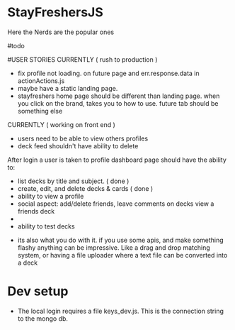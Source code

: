 # StayFreshersJS
Here the Nerds are the popular ones


#todo

#USER STORIES
CURRENTLY ( rush to production )
  * fix profile not loading. on future page and err.response.data in actionActions.js
  * maybe have a static landing page.
  * stayfreshers home page should be different than landing page. when you click on the brand, takes you to how to use. future tab should be something else

CURRENTLY ( working on front end )
  * users need to be able to view others profiles
  * deck feed shouldn't have ability to delete

After login a user is taken to profile dashboard page should have the ability to:
  - list decks by title and subject. ( done )
  - create, edit, and delete decks & cards ( done )
  - ability to view a profile
  - social aspect: add/delete friends, leave comments on decks view a friends deck
  - 
  - ability to test decks

  * its also what you do with it. if you use some apis, and make something flashy anything can be impressive. Like a drag and drop matching system, or having a file uploader where a text file can be converted into a deck

# Dev setup
* The local login requires a file keys_dev.js. This is the connection string to the mongo db.